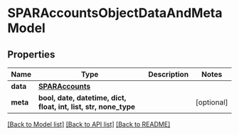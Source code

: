 # SPARAccountsObjectDataAndMetaModel


## Properties
Name | Type | Description | Notes
------------ | ------------- | ------------- | -------------
**data** | [**SPARAccounts**](SPARAccounts.md) |  | 
**meta** | **bool, date, datetime, dict, float, int, list, str, none_type** |  | [optional] 

[[Back to Model list]](../README.md#documentation-for-models) [[Back to API list]](../README.md#documentation-for-api-endpoints) [[Back to README]](../README.md)



